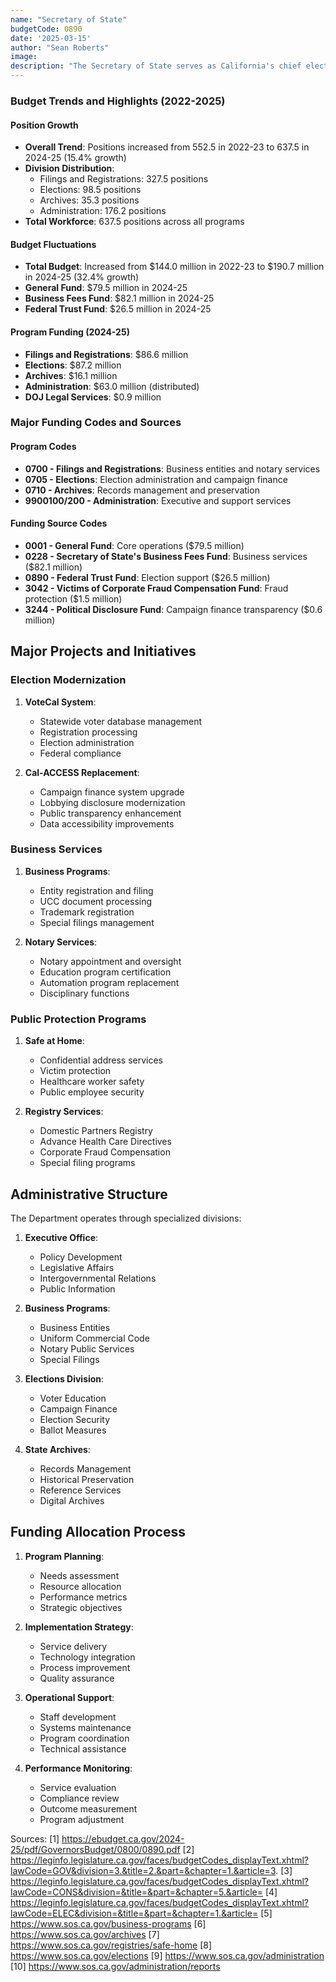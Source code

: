 ```yaml
---
name: "Secretary of State"
budgetCode: 0890
date: '2025-03-15'
author: "Sean Roberts"
image: 
description: "The Secretary of State serves as California's chief elections officer and is responsible for administering elections, managing business filings, maintaining state archives, and overseeing various public registries and programs."
---
```


### Budget Trends and Highlights (2022-2025)

#### Position Growth
- **Overall Trend**: Positions increased from 552.5 in 2022-23 to 637.5 in 2024-25 (15.4% growth)
- **Division Distribution**:
  - Filings and Registrations: 327.5 positions
  - Elections: 98.5 positions
  - Archives: 35.3 positions
  - Administration: 176.2 positions
- **Total Workforce**: 637.5 positions across all programs

#### Budget Fluctuations
- **Total Budget**: Increased from $144.0 million in 2022-23 to $190.7 million in 2024-25 (32.4% growth)
- **General Fund**: $79.5 million in 2024-25
- **Business Fees Fund**: $82.1 million in 2024-25
- **Federal Trust Fund**: $26.5 million in 2024-25

#### Program Funding (2024-25)
- **Filings and Registrations**: $86.6 million
- **Elections**: $87.2 million
- **Archives**: $16.1 million
- **Administration**: $63.0 million (distributed)
- **DOJ Legal Services**: $0.9 million

### Major Funding Codes and Sources

#### Program Codes
- **0700 - Filings and Registrations**: Business entities and notary services
- **0705 - Elections**: Election administration and campaign finance
- **0710 - Archives**: Records management and preservation
- **9900100/200 - Administration**: Executive and support services

#### Funding Source Codes
- **0001 - General Fund**: Core operations ($79.5 million)
- **0228 - Secretary of State's Business Fees Fund**: Business services ($82.1 million)
- **0890 - Federal Trust Fund**: Election support ($26.5 million)
- **3042 - Victims of Corporate Fraud Compensation Fund**: Fraud protection ($1.5 million)
- **3244 - Political Disclosure Fund**: Campaign finance transparency ($0.6 million)

## Major Projects and Initiatives

### Election Modernization

1. **VoteCal System**:
   - Statewide voter database management
   - Registration processing
   - Election administration
   - Federal compliance

2. **Cal-ACCESS Replacement**:
   - Campaign finance system upgrade
   - Lobbying disclosure modernization
   - Public transparency enhancement
   - Data accessibility improvements

### Business Services

1. **Business Programs**:
   - Entity registration and filing
   - UCC document processing
   - Trademark registration
   - Special filings management

2. **Notary Services**:
   - Notary appointment and oversight
   - Education program certification
   - Automation program replacement
   - Disciplinary functions

### Public Protection Programs

1. **Safe at Home**:
   - Confidential address services
   - Victim protection
   - Healthcare worker safety
   - Public employee security

2. **Registry Services**:
   - Domestic Partners Registry
   - Advance Health Care Directives
   - Corporate Fraud Compensation
   - Special filing programs

## Administrative Structure

The Department operates through specialized divisions:

1. **Executive Office**:
   - Policy Development
   - Legislative Affairs
   - Intergovernmental Relations
   - Public Information

2. **Business Programs**:
   - Business Entities
   - Uniform Commercial Code
   - Notary Public Services
   - Special Filings

3. **Elections Division**:
   - Voter Education
   - Campaign Finance
   - Election Security
   - Ballot Measures

4. **State Archives**:
   - Records Management
   - Historical Preservation
   - Reference Services
   - Digital Archives

## Funding Allocation Process

1. **Program Planning**:
   - Needs assessment
   - Resource allocation
   - Performance metrics
   - Strategic objectives

2. **Implementation Strategy**:
   - Service delivery
   - Technology integration
   - Process improvement
   - Quality assurance

3. **Operational Support**:
   - Staff development
   - Systems maintenance
   - Program coordination
   - Technical assistance

4. **Performance Monitoring**:
   - Service evaluation
   - Compliance review
   - Outcome measurement
   - Program adjustment

Sources:
[1] https://ebudget.ca.gov/2024-25/pdf/GovernorsBudget/0800/0890.pdf
[2] https://leginfo.legislature.ca.gov/faces/budgetCodes_displayText.xhtml?lawCode=GOV&division=3.&title=2.&part=&chapter=1.&article=3.
[3] https://leginfo.legislature.ca.gov/faces/budgetCodes_displayText.xhtml?lawCode=CONS&division=&title=&part=&chapter=5.&article=
[4] https://leginfo.legislature.ca.gov/faces/budgetCodes_displayText.xhtml?lawCode=ELEC&division=&title=&part=&chapter=1.&article=
[5] https://www.sos.ca.gov/business-programs
[6] https://www.sos.ca.gov/archives
[7] https://www.sos.ca.gov/registries/safe-home
[8] https://www.sos.ca.gov/elections
[9] https://www.sos.ca.gov/administration
[10] https://www.sos.ca.gov/administration/reports 